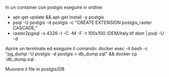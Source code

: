In un container con postgis eseguire in ordine:

- apt-get update && apt-get install -y postgis
- psql -U postgis -d postgis -c "CREATE EXTENSION postgis_raster CASCADE;"
- raster2pgsql -s 4326 -I -C -M -F -t 100x100 /DEM/italy.tif dem | psql -U <db-user> -d <db-name>

Aprire un terminale ed eseguire il comando: docker exec -it <postgis-container-id> bash -c "pg_dump -U postgis -d
postgis > db_dump.sql" && docker cp <postgis-container-id>:db_dump.sql .

Muovere il file in postgis/DB